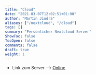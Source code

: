 ```yaml
---
title: "Cloud"
date: "2021-03-07T12:02:51+01:00"
author: "Martin Jindra"
aliases: ["/nextcloud", "/cloud"]
tags: []
summary: "Persönlicher Nextcloud Server"
ShowToc: false
TocOpen: false
comments: false
draft: true
weight: 1
---
```


+ Link zum Server --> [Online](https://lxcloud.mjindra.eu)
